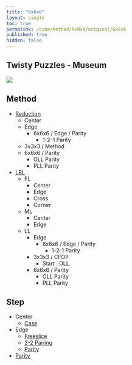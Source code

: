 ```yaml
---
title: "6x6x6"
layout: single
toc: true
permalink: /cube/method/NxNxN/original/6x6x6
published: true
hidden: false
---
```


<head>
  <base target="_self">
</head>



## Twisty Puzzles - Museum

<a href="https://twistypuzzles.com/app/museum/museum_showitem.php?pkey=1485">
  <img src="https://twistypuzzles.com/museum/large/01485-02.jpg">
</a>



## Method

- [Reduction](/cube/method/NxNxN/original/6x6x6/reduction)
  - Center
  - Edge
    - 6x6x6 / Edge / Parity
      - 1-2-1 Parity
  - 3x3x3 / Method
  - 6x6x6 / Parity
    - OLL Parity
    - PLL Parity
- [LBL](/cube/method/NxNxN/original/6x6x6/lbl)
  - FL
    - Center
    - Edge
    - Cross
    - Corner
  - ML
    - Center
    - Edge
  - LL
    - Edge
      - 6x6x6 / Edge / Parity
        - 1-2-1 Parity
    - 3x3x3 / CFOP
      - Start : OLL
    - 6x6x6 / Parity
      - OLL Parity
      - PLL Parity



## Step

- Center
  - [Case](/cube/method/NxNxN/original/6x6x6/center/case)
- Edge
  - [Freeslice](/cube/method/NxNxN/original/6x6x6/edge/freeslice)
  - [3-2 Pairing](/cube/method/NxNxN/original/6x6x6/edge/3-2_pairing)
  - [Parity](/cube/method/NxNxN/original/6x6x6/edge/parity)
- [Parity](/cube/method/NxNxN/original/6x6x6/parity)
